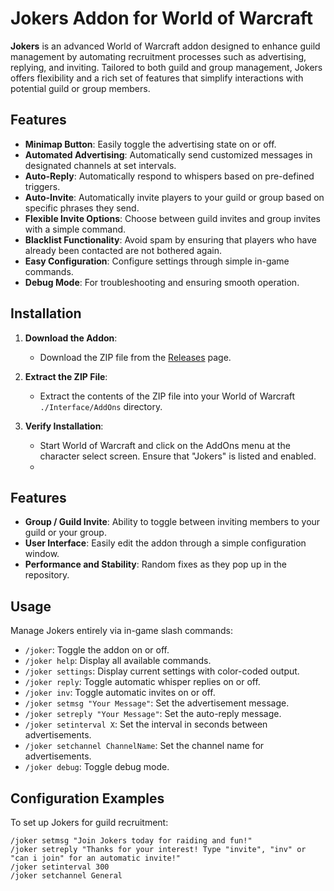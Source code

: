 # Jokers Addon for World of Warcraft

**Jokers** is an advanced World of Warcraft addon designed to enhance guild management by automating recruitment processes such as advertising, replying, and inviting. Tailored to both guild and group management, Jokers offers flexibility and a rich set of features that simplify interactions with potential guild or group members.

## Features

- **Minimap Button**: Easily toggle the advertising state on or off.
- **Automated Advertising**: Automatically send customized messages in designated channels at set intervals.
- **Auto-Reply**: Automatically respond to whispers based on pre-defined triggers.
- **Auto-Invite**: Automatically invite players to your guild or group based on specific phrases they send.
- **Flexible Invite Options**: Choose between guild invites and group invites with a simple command.
- **Blacklist Functionality**: Avoid spam by ensuring that players who have already been contacted are not bothered again.
- **Easy Configuration**: Configure settings through simple in-game commands.
- **Debug Mode**: For troubleshooting and ensuring smooth operation.

## Installation

1. **Download the Addon**:
   - Download the ZIP file from the [Releases](https://github.com/crisisdw/jokers/releases) page.

2. **Extract the ZIP File**:
   - Extract the contents of the ZIP file into your World of Warcraft `./Interface/AddOns` directory.

3. **Verify Installation**:
   - Start World of Warcraft and click on the AddOns menu at the character select screen. Ensure that "Jokers" is listed and enabled.
   - 
## Features

- **Group / Guild Invite**: Ability to toggle between inviting members to your guild or your group.
- **User Interface**: Easily edit the addon through a simple configuration window.
- **Performance and Stability**: Random fixes as they pop up in the repository.
## Usage

Manage Jokers entirely via in-game slash commands:

- `/joker`: Toggle the addon on or off.
- `/joker help`: Display all available commands.
- `/joker settings`: Display current settings with color-coded output.
- `/joker reply`: Toggle automatic whisper replies on or off.
- `/joker inv`: Toggle automatic invites on or off.
- `/joker setmsg "Your Message"`: Set the advertisement message.
- `/joker setreply "Your Message"`: Set the auto-reply message.
- `/joker setinterval X`: Set the interval in seconds between advertisements.
- `/joker setchannel ChannelName`: Set the channel name for advertisements.
- `/joker debug`: Toggle debug mode.

## Configuration Examples

To set up Jokers for guild recruitment:

```plaintext
/joker setmsg "Join Jokers today for raiding and fun!"
/joker setreply "Thanks for your interest! Type "invite", "inv" or "can i join" for an automatic invite!"
/joker setinterval 300
/joker setchannel General
